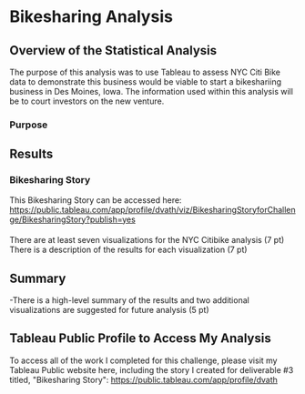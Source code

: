 # Bikesharing Analysis

## Overview of the Statistical Analysis
The purpose of this analysis was to use Tableau to assess NYC Citi Bike data to demonstrate this business would be viable to start a bikeshariing business in Des Moines, Iowa. The information used within this analysis will be to court investors on the new venture.

### Purpose 

## Results
### Bikesharing Story
This Bikesharing Story can be accessed here: https://public.tableau.com/app/profile/dvath/viz/BikesharingStoryforChallenge/BikesharingStory?publish=yes

#### 

There are at least seven visualizations for the NYC Citibike analysis (7 pt)
There is a description of the results for each visualization (7 pt)

## Summary

-There is a high-level summary of the results and two additional visualizations are suggested for future analysis (5 pt)

## Tableau Public Profile to Access My Analysis
To access all of the work I completed for this challenge, please visit my Tableau Public website here, including the story I created for deliverable #3 titled, "Bikesharing Story":
https://public.tableau.com/app/profile/dvath
